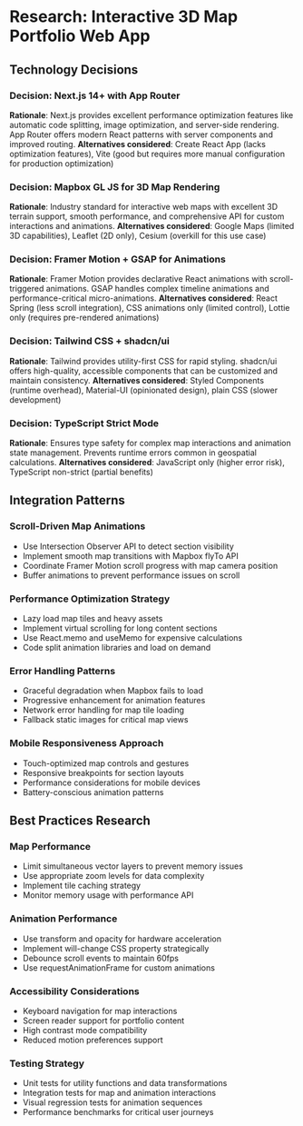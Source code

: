 # Research: Interactive 3D Map Portfolio Web App

## Technology Decisions

### Decision: Next.js 14+ with App Router

**Rationale**: Next.js provides excellent performance optimization features like automatic code splitting, image optimization, and server-side rendering. App Router offers modern React patterns with server components and improved routing.
**Alternatives considered**: Create React App (lacks optimization features), Vite (good but requires more manual configuration for production optimization)

### Decision: Mapbox GL JS for 3D Map Rendering

**Rationale**: Industry standard for interactive web maps with excellent 3D terrain support, smooth performance, and comprehensive API for custom interactions and animations.
**Alternatives considered**: Google Maps (limited 3D capabilities), Leaflet (2D only), Cesium (overkill for this use case)

### Decision: Framer Motion + GSAP for Animations

**Rationale**: Framer Motion provides declarative React animations with scroll-triggered animations. GSAP handles complex timeline animations and performance-critical micro-animations.
**Alternatives considered**: React Spring (less scroll integration), CSS animations only (limited control), Lottie only (requires pre-rendered animations)

### Decision: Tailwind CSS + shadcn/ui

**Rationale**: Tailwind provides utility-first CSS for rapid styling. shadcn/ui offers high-quality, accessible components that can be customized and maintain consistency.
**Alternatives considered**: Styled Components (runtime overhead), Material-UI (opinionated design), plain CSS (slower development)

### Decision: TypeScript Strict Mode

**Rationale**: Ensures type safety for complex map interactions and animation state management. Prevents runtime errors common in geospatial calculations.
**Alternatives considered**: JavaScript only (higher error risk), TypeScript non-strict (partial benefits)

## Integration Patterns

### Scroll-Driven Map Animations

- Use Intersection Observer API to detect section visibility
- Implement smooth map transitions with Mapbox flyTo API
- Coordinate Framer Motion scroll progress with map camera position
- Buffer animations to prevent performance issues on scroll

### Performance Optimization Strategy

- Lazy load map tiles and heavy assets
- Implement virtual scrolling for long content sections
- Use React.memo and useMemo for expensive calculations
- Code split animation libraries and load on demand

### Error Handling Patterns

- Graceful degradation when Mapbox fails to load
- Progressive enhancement for animation features
- Network error handling for map tile loading
- Fallback static images for critical map views

### Mobile Responsiveness Approach

- Touch-optimized map controls and gestures
- Responsive breakpoints for section layouts
- Performance considerations for mobile devices
- Battery-conscious animation patterns

## Best Practices Research

### Map Performance

- Limit simultaneous vector layers to prevent memory issues
- Use appropriate zoom levels for data complexity
- Implement tile caching strategy
- Monitor memory usage with performance API

### Animation Performance

- Use transform and opacity for hardware acceleration
- Implement will-change CSS property strategically
- Debounce scroll events to maintain 60fps
- Use requestAnimationFrame for custom animations

### Accessibility Considerations

- Keyboard navigation for map interactions
- Screen reader support for portfolio content
- High contrast mode compatibility
- Reduced motion preferences support

### Testing Strategy

- Unit tests for utility functions and data transformations
- Integration tests for map and animation interactions
- Visual regression tests for animation sequences
- Performance benchmarks for critical user journeys
